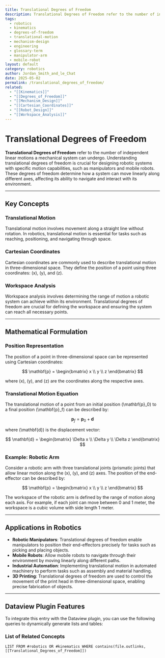 ```yaml
---
title: Translational Degrees of Freedom
description: Translational Degrees of Freedom refer to the number of independent linear motions a mechanical system can undergo, crucial for understanding and designing robotic systems with specific motion capabilities.
tags:
  - robotics
  - kinematics
  - degrees-of-freedom
  - translational-motion
  - mechanism-design
  - engineering
  - glossary-term
  - manipulator-arm
  - mobile-robot
layout: default
category: robotics
author: Jordan_Smith_and_le_Chat
date: 2025-05-02
permalink: /translational_degrees_of_freedom/
related:
  - "[[Kinematics]]"
  - "[[Degrees_of_Freedom]]"
  - "[[Mechanism_Design]]"
  - "[[Cartesian_Coordinates]]"
  - "[[Robot_Design]]"
  - "[[Workspace_Analysis]]"
---
```


# Translational Degrees of Freedom

**Translational Degrees of Freedom** refer to the number of independent linear motions a mechanical system can undergo. Understanding translational degrees of freedom is crucial for designing robotic systems with specific motion capabilities, such as manipulators and mobile robots. These degrees of freedom determine how a system can move linearly along different axes, affecting its ability to navigate and interact with its environment.

---

## Key Concepts

### Translational Motion

Translational motion involves movement along a straight line without rotation. In robotics, translational motion is essential for tasks such as reaching, positioning, and navigating through space.

### Cartesian Coordinates

Cartesian coordinates are commonly used to describe translational motion in three-dimensional space. They define the position of a point using three coordinates: \(x\), \(y\), and \(z\).

### Workspace Analysis

Workspace analysis involves determining the range of motion a robotic system can achieve within its environment. Translational degrees of freedom are crucial for defining the workspace and ensuring the system can reach all necessary points.

---

## Mathematical Formulation

### Position Representation

The position of a point in three-dimensional space can be represented using Cartesian coordinates:

$$
\mathbf{p} = \begin{bmatrix} x \\ y \\ z \end{bmatrix}
$$

where \(x\), \(y\), and \(z\) are the coordinates along the respective axes.

### Translational Motion Equation

The translational motion of a point from an initial position \(\mathbf{p}_0\) to a final position \(\mathbf{p}_f\) can be described by:

$$
\mathbf{p}_f = \mathbf{p}_0 + \mathbf{d}
$$

where \(\mathbf{d}\) is the displacement vector:

$$
\mathbf{d} = \begin{bmatrix} \Delta x \\ \Delta y \\ \Delta z \end{bmatrix}
$$

### Example: Robotic Arm

Consider a robotic arm with three translational joints (prismatic joints) that allow linear motion along the \(x\), \(y\), and \(z\) axes. The position of the end-effector can be described by:

$$
\mathbf{p} = \begin{bmatrix} x \\ y \\ z \end{bmatrix}
$$

The workspace of the robotic arm is defined by the range of motion along each axis. For example, if each joint can move between 0 and 1 meter, the workspace is a cubic volume with side length 1 meter.

---

## Applications in Robotics

- **Robotic Manipulators**: Translational degrees of freedom enable manipulators to position their end-effectors precisely for tasks such as picking and placing objects.
- **Mobile Robots**: Allow mobile robots to navigate through their environment by moving linearly along different paths.
- **Industrial Automation**: Implementing translational motion in automated machinery to perform tasks such as assembly and material handling.
- **3D Printing**: Translational degrees of freedom are used to control the movement of the print head in three-dimensional space, enabling precise fabrication of objects.

---

## Dataview Plugin Features

To integrate this entry with the Dataview plugin, you can use the following queries to dynamically generate lists and tables:

### List of Related Concepts

```dataview
LIST FROM #robotics OR #kinematics WHERE contains(file.outlinks, [[Translational_Degrees_of_Freedom]])

